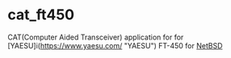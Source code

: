 # cat_ft450
CAT(Computer Aided Transceiver) application for for [YAESU]i(https://www.yaesu.com/ "YAESU") FT-450 for [NetBSD](https://www.netbsd.org/ "NetBSD")
